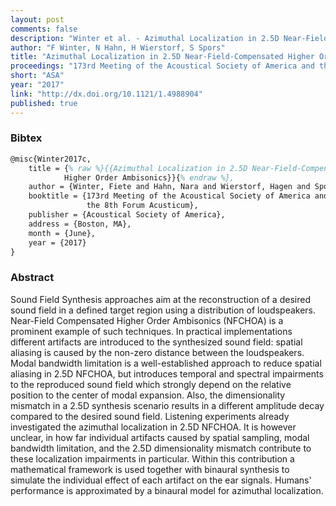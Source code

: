 ```yaml
---
layout: post
comments: false
description: "Winter et al. - Azimuthal Localization in 2.5D Near-Field-Compensated Higher Order Ambisonics"
author: "F Winter, N Hahn, H Wierstorf, S Spors"
title: "Azimuthal Localization in 2.5D Near-Field-Compensated Higher Order Ambisonics"
proceedings: "173rd Meeting of the Acoustical Society of America and the 8th Forum Acusticum"
short: "ASA"
year: "2017"
link: "http://dx.doi.org/10.1121/1.4988904"
published: true
---
```


### Bibtex

```latex
@misc{Winter2017c,
    title = {% raw %}{{Azimuthal Localization in 2.5D Near-Field-Compensated
            Higher Order Ambisonics}}{% endraw %},
    author = {Winter, Fiete and Hahn, Nara and Wierstorf, Hagen and Spors, Sascha},
    booktitle = {173rd Meeting of the Acoustical Society of America and
                 the 8th Forum Acusticum},
    publisher = {Acoustical Society of America},
    address = {Boston, MA},
    month = {June},
    year = {2017}
}
```

### Abstract

Sound Field Synthesis approaches aim at the reconstruction of a desired sound
field in a defined target region using a distribution of loudspeakers.
Near-Field Compensated Higher Order Ambisonics (NFCHOA) is a prominent example
of such techniques. In practical implementations different artifacts are
introduced to the synthesized sound field: spatial aliasing is caused by the
non-zero distance between the loudspeakers. Modal bandwidth limitation is a
well-established approach to reduce spatial aliasing in 2.5D NFCHOA, but
introduces temporal and spectral impairments to the reproduced sound field which
strongly depend on the relative position to the center of modal expansion. Also,
the dimensionality mismatch in a 2.5D synthesis scenario results in a different
amplitude decay compared to the desired sound field. Listening experiments
already investigated the azimuthal localization in 2.5D NFCHOA. It is however
unclear, in how far individual artifacts caused by spatial sampling, modal
bandwidth limitation, and the 2.5D dimensionality mismatch contribute to these
localization impairments in particular. Within this contribution a mathematical
framework is used together with binaural synthesis to simulate the individual
effect of each artifact on the ear signals. Humans' performance is approximated
by a binaural model for azimuthal localization.
